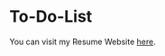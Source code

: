 # To-Do-List

You can visit my Resume Website [here](https://danielgaudreault.github.io/DanielsGaudreaultResume/).
